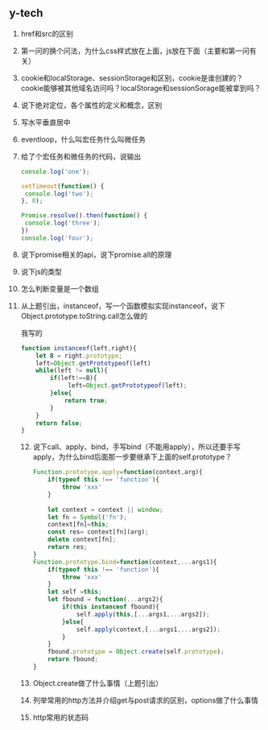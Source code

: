 ## y-tech

1. href和src的区别

2. 第一问的换个问法，为什么css样式放在上面，js放在下面（主要和第一问有关）

3. cookie和localStorage、sessionStorage和区别，cookie是谁创建的？cookie能够被其他域名访问吗？localStorage和sessionSorage能被拿到吗？

4. 说下绝对定位，各个属性的定义和概念，区别

5. 写水平垂直居中

6. eventloop，什么叫宏任务什么叫微任务

7. 给了个宏任务和微任务的代码，说输出

   ```js
   console.log('one');
   
   setTimeout(function() { 
    console.log('two'); 
   }, 0); 
   
   Promise.resolve().then(function() { 
    console.log('three'); 
   })
   console.log('four');
   ```

   

8. 说下promise相关的api，说下promise.all的原理

9. 说下js的类型

10. 怎么判断变量是一个数组

11. 从上题引出，instanceof，写一个函数模拟实现instanceof，说下Object.prototype.toString.call怎么做的

    我写的

    ```js
    function instanceof(left,right){
        let B = right.prototype;
        left=Object.getPrototypeof(left)
        while(left != null){
            if(left!==B){
                 left=Object.getPrototypeof(left);
            }else{
                return true;
            }
        }
        return false;
    }
    ```

    12. 说下call、apply、bind，手写bind（不能用apply），所以还要手写apply，为什么bind后面那一步要继承下上面的self.prototype？

        ```js
        Function.prototype.apply=function(context,arg){
            if(typeof this !== 'function'){
                throw 'xxx'
            }
            
            let context = context || window;
            let fn = Symbol('fn');
            context[fn]=this;
            const res= context[fn](arg);
            delete context[fn];
            return res;
        }
        Function.prototype.bind=function(context,...args1){
            if(typeof this !== 'function'){
                throw 'xxx'
            }
            let self =this;
            let fbound = function(...args2){
                if(this instanceof fbound){
                    self.apply(this,[...args1,...args2]);
                }else{
                    self.apply(context,[...args1,...args2]);
                }
            }
            fbound.prototype = Object.create(self.prototype);
            return fbound;
        }
        ```

        

    13. Object.create做了什么事情（上题引出）

    14. 列举常用的http方法并介绍get与post请求的区别，options做了什么事情

    15. http常用的状态码